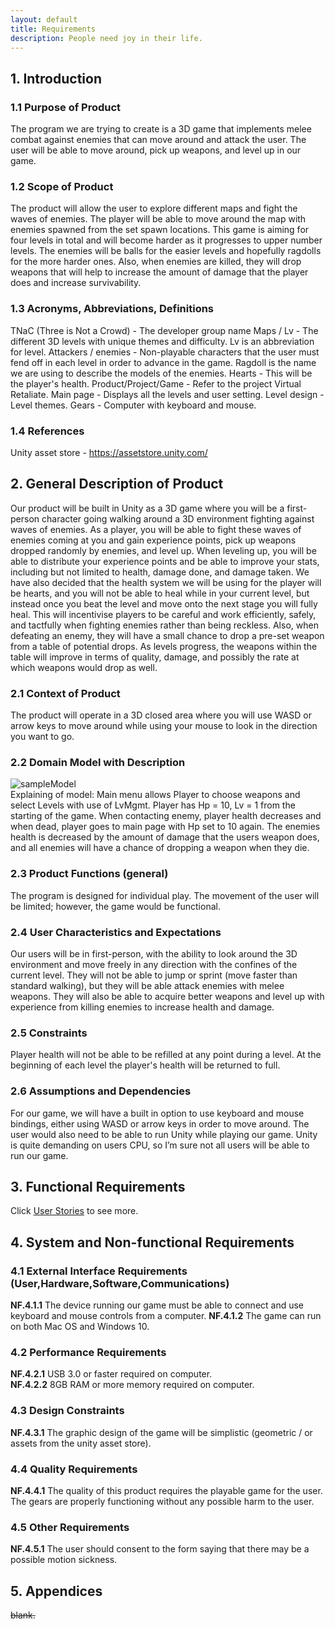 ```yaml
---
layout: default
title: Requirements
description: People need joy in their life.
---
```


## 1. Introduction

### 1.1 Purpose of Product

The program we are trying to create is a 3D game that implements melee combat against enemies that can move around and attack the user. The user will be able to move around, pick up weapons, and level up in our game.


### 1.2 Scope of Product

The product will allow the user to explore different maps and fight the waves of enemies. The player will be able to move around the map with enemies spawned from the set spawn locations. This game is aiming for four levels in total and will become harder as it progresses to upper number levels. The enemies will be balls for the easier levels and hopefully ragdolls for the more harder ones. Also, when enemies are killed, they will drop weapons that will help to increase the amount of damage that the player does and increase survivability.


### 1.3 Acronyms, Abbreviations, Definitions

TNaC (Three is Not a Crowd) - The developer group name
Maps / Lv - The different 3D levels with unique themes and difficulty. Lv is an abbreviation for level.
Attackers / enemies - Non-playable characters that the user must fend off in each level in order to advance in the game. Ragdoll is the name we are using to describe the models of the enemies.
Hearts - This will be the player's health.
Product/Project/Game - Refer to the project Virtual Retaliate.
Main page - Displays all the levels and user setting.
Level design - Level themes.
Gears - Computer with keyboard and mouse.


### 1.4 References

Unity asset store - https://assetstore.unity.com/


## 2. General Description of Product

Our product will be built in Unity as a 3D game where you will be a first-person character going walking around a 3D environment fighting against waves of enemies. As a player, you will be able to fight these waves of enemies coming at you and gain experience points, pick up weapons dropped randomly by enemies, and level up. When leveling up, you will be able to distribute your experience points and be able to improve your stats, including but not limited to health, damage done, and damage taken. We have also decided that the health system we will be using for the player will be hearts, and you will not be able to heal while in your current level, but instead once you beat the level and move onto the next stage you will fully heal. This will incentivise players to be careful and work efficiently, safely, and tactfully when fighting enemies rather than being reckless. Also, when defeating an enemy, they will have a small chance to drop a pre-set weapon from a table of potential drops. As levels progress, the weapons within the table will improve in terms of quality, damage, and possibly the rate at which weapons would drop as well.


### 2.1 Context of Product

The product will operate in a 3D closed area where you will use WASD or arrow keys to move around while using your mouse to look in the direction you want to go.


### 2.2 Domain Model with Description

![sampleModel](https://user-images.githubusercontent.com/65105285/112574367-b9c09300-8db3-11eb-93e5-bc9bce23f6f2.png?raw=true)  
Explaining of model: Main menu allows Player to choose weapons and select Levels with use of LvMgmt. Player has Hp = 10, Lv = 1 from the starting of the game. When contacting enemy, player health decreases and when dead, player goes to main page with Hp set to 10 again. The enemies health is decreased by the amount of damage that the users weapon does, and all enemies will have a chance of dropping a weapon when they die.


### 2.3 Product Functions (general)
The program is designed for individual play. The movement of the user will be limited; however, the game would be functional.
 
 
### 2.4 User Characteristics and Expectations
Our users will be in first-person, with the ability to look around the 3D environment and move freely in any direction with the confines of the current level. They will not be able to jump or sprint (move faster than standard walking), but they will be able attack enemies with melee weapons. They will also be able to acquire better weapons and level up with experience from killing enemies to increase health and damage.


### 2.5 Constraints
Player health will not be able to be refilled at any point during a level. At the beginning of each level the player's health will be returned to full.


### 2.6 Assumptions and Dependencies
For our game, we will have a built in option to use keyboard and mouse bindings, either using WASD or arrow keys in order to move around. The user would also need to be able to run Unity while playing our game. Unity is quite demanding on users CPU, so I’m sure not all users will be able to run our game.


## 3. Functional Requirements
Click [User Stories](https://jsy4.github.io/TNaC/userstories) to see more.

## 4. System and Non-functional Requirements

### 4.1 External Interface Requirements (User,Hardware,Software,Communications)

**NF.4.1.1** The device running our game must be able to connect and use keyboard and mouse controls from a computer.
**NF.4.1.2** The game can run on both Mac OS and Windows 10.


### 4.2 Performance Requirements

**NF.4.2.1** USB 3.0 or faster required on computer.  
**NF.4.2.2** 8GB RAM or more memory required on computer.  


### 4.3 Design Constraints

**NF.4.3.1** The graphic design of the game will be simplistic (geometric / or assets from the unity asset store).  
 
 
### 4.4 Quality Requirements

**NF.4.4.1** The quality of this product requires the playable game for the user. The gears are properly functioning without any possible harm to the user.  

### 4.5 Other Requirements

**NF.4.5.1** The user should consent to the form saying that there may be a possible motion sickness.  
 
## 5. Appendices
~~blank.~~ 

